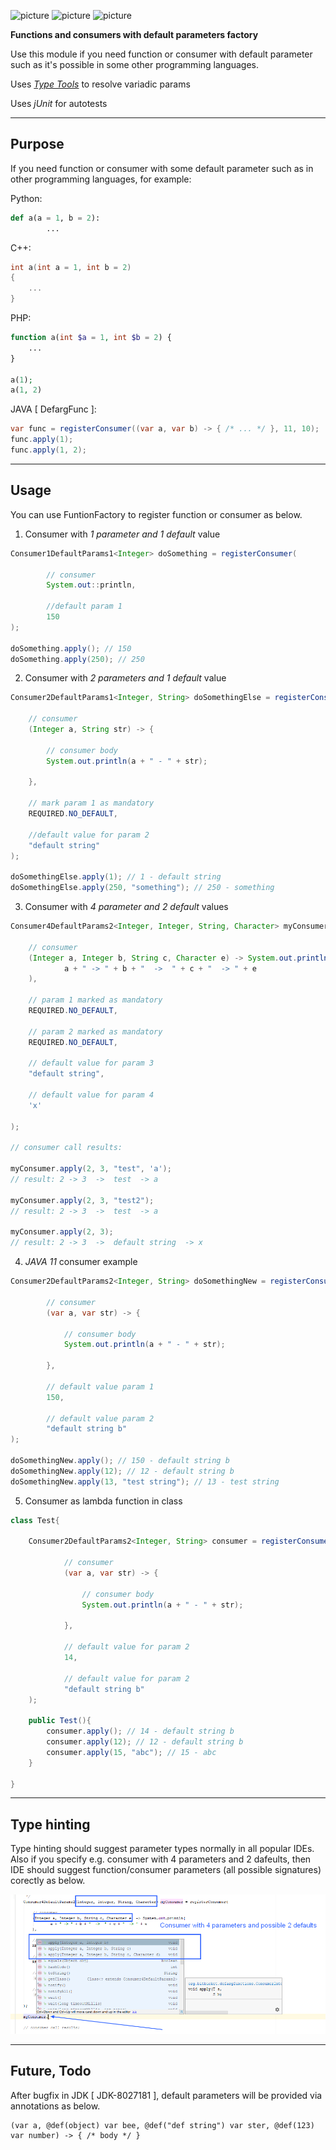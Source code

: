 ![picture](https://img.shields.io/badge/Java-11.0.1-brightgreen.svg)
![picture](https://img.shields.io/badge/jUnit-4.12-brightgreen)
![picture](https://img.shields.io/badge/license-Apache%202.0-blue)

**Functions and consumers with default parameters factory**

Use this module if you need function or consumer with default parameter such as it's possible in some other programming languages.

Uses *[Type Tools](https://github.com/jhalterman/typetools)* to resolve variadic params

Uses *jUnit* for autotests

---

## Purpose

If you need function or consumer with some default parameter such as in other programming languages, for example:

Python:

```python
def a(a = 1, b = 2):
        ...
```        

C++:

```cpp
int a(int a = 1, int b = 2) 
{ 
    ...
}
```


PHP:

```php
function a(int $a = 1, int $b = 2) { 
    ... 
}

a(1);
a(1, 2)
```		
	
JAVA [ DefargFunc ]:
```java
var func = registerConsumer((var a, var b) -> { /* ... */ }, 11, 10);
func.apply(1);
func.apply(1, 2);
```

---

## Usage

You can use FuntionFactory to register function or consumer as below.

1. Consumer with *1 parameter and 1 default* value

```java
Consumer1DefaultParams1<Integer> doSomething = registerConsumer(

        // consumer
        System.out::println,

        //default param 1
        150
);

doSomething.apply(); // 150
doSomething.apply(250); // 250
```
		




2. Consumer with *2 parameters and 1 default* value
```java
Consumer2DefaultParams1<Integer, String> doSomethingElse = registerConsumer(

    // consumer
    (Integer a, String str) -> {

        // consumer body
        System.out.println(a + " - " + str);

    },

    // mark param 1 as mandatory
    REQUIRED.NO_DEFAULT,

    //default value for param 2
    "default string"
);

doSomethingElse.apply(1); // 1 - default string
doSomethingElse.apply(250, "something"); // 250 - something
```



3. Consumer with *4 parameter and 2 default* values
```java
Consumer4DefaultParams2<Integer, Integer, String, Character> myConsumer = registerConsumer(

    // consumer
    (Integer a, Integer b, String c, Character e) -> System.out.println(
            a + " -> " + b + "  ->  " + c + "  -> " + e
    ),

    // param 1 marked as mandatory
    REQUIRED.NO_DEFAULT,

    // param 2 marked as mandatory
    REQUIRED.NO_DEFAULT,

    // default value for param 3
    "default string",

    // default value for param 4
    'x'

);

// consumer call results:

myConsumer.apply(2, 3, "test", 'a');
// result: 2 -> 3  ->  test  -> a

myConsumer.apply(2, 3, "test2");
// result: 2 -> 3  ->  test  -> a

myConsumer.apply(2, 3);
// result: 2 -> 3  ->  default string  -> x
```




4. *JAVA 11* consumer example
```java
Consumer2DefaultParams2<Integer, String> doSomethingNew = registerConsumer(

        // consumer
        (var a, var str) -> {

            // consumer body
            System.out.println(a + " - " + str);

        },

        // default value param 1
        150,

        // default value param 2
        "default string b"
);

doSomethingNew.apply(); // 150 - default string b
doSomethingNew.apply(12); // 12 - default string b
doSomethingNew.apply(13, "test string"); // 13 - test string
```
		
		
		

		
5. Consumer as lambda function in class
```java
class Test{

    Consumer2DefaultParams2<Integer, String> consumer = registerConsumer(

            // consumer
            (var a, var str) -> {

                // consumer body
                System.out.println(a + " - " + str);

            },

            // default value for param 2
            14,

            // default value for param 2
            "default string b"
    );

    public Test(){
        consumer.apply(); // 14 - default string b
        consumer.apply(12); // 12 - default string b
        consumer.apply(15, "abc"); // 15 - abc
    }

}
```




---


## Type hinting

Type hinting should suggest parameter types normally in all popular IDEs. Also if you specify e.g. consumer with 4 parameters and 2 dafeults, then IDE 
should suggest function/consumer parameters (all possible signatures) corectly as below.

![picture](images/type-hinting.png)


---

## Future, Todo

After bugfix in JDK [ JDK-8027181 ], default parameters will be provided via annotations as below.


	(var a, @def(object) var bee, @def("def string") var ster, @def(123) var number) -> { /* body */ }


